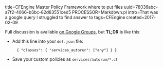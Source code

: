 title=CFEngine Master Policy Framework where to put files
uuid=78036abc-a7f2-4066-b6bc-82d83551ced5
PROCESSOR=Markdown.pl
intro=That was a google query I struggled to find answer to
tags=CFEngine
created=2017-02-09

Full discussion is available [on Google Groups][gg], but **TL;DR** is like this:

* Add this line into your `def.json` file:

		{ "classes": { "services_autorun": ["any"] } }

* Save your custom policies as `services/autorun/*.cf`

[gg]: https://groups.google.com/forum/#!topic/help-cfengine/cYtjzIIBf30
